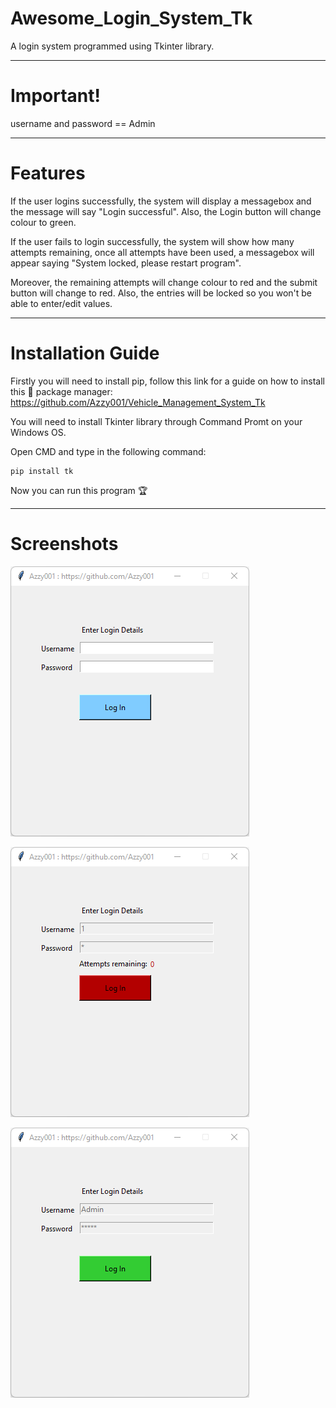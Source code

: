 # Awesome_Login_System_Tk
A login system programmed using Tkinter library.

-----

# Important!
username and password == Admin

-----

# Features
If the user logins successfully, the system will display a messagebox and the message will say "Login successful". Also, the Login button will change colour to green.


If the user fails to login successfully, the system will show how many attempts remaining, once all attempts have been used, a messagebox will appear saying "System locked, please restart program". 

Moreover, the remaining attempts will change colour to red and the submit button will change to red. Also, the entries will be locked so you won't be able to enter/edit values.

-----

# Installation Guide

Firstly you will need to install pip, follow this link for a guide on how to install this 🏅 package manager: https://github.com/Azzy001/Vehicle_Management_System_Tk

You will need to install Tkinter library through Command Promt on your Windows OS.

Open CMD and type in the following command:

    pip install tk
    
Now you can run this program 🏆

-----

# Screenshots


![Login Main](pictures/login_main.png)


![Login Fail](pictures/login_fail.png)


![Login Success](pictures/login_success.png)
